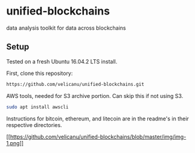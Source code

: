 # unified-blockchains
data analysis toolkit for data across blockchains

## Setup
Tested on a fresh Ubuntu 16.04.2 LTS install. 

First, clone this repository:
```bash
https://github.com/velicanu/unified-blockchains.git
```

AWS tools, needed for S3 archive portion. Can skip this if not using S3.
```bash
sudo apt install awscli
```

Instructions for bitcoin, ethereum, and litecoin are in the readme's in their respective directories.

[[https://github.com/velicanu/unified-blockchains/blob/master/img/img-1.png]]


